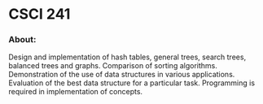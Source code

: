 # CSCI 241

### About: 

Design and implementation of hash tables, general trees, search trees, balanced trees and graphs. Comparison of sorting algorithms. Demonstration of the use of data structures in various applications. Evaluation of the best data structure for a particular task. Programming is required in implementation of concepts.
